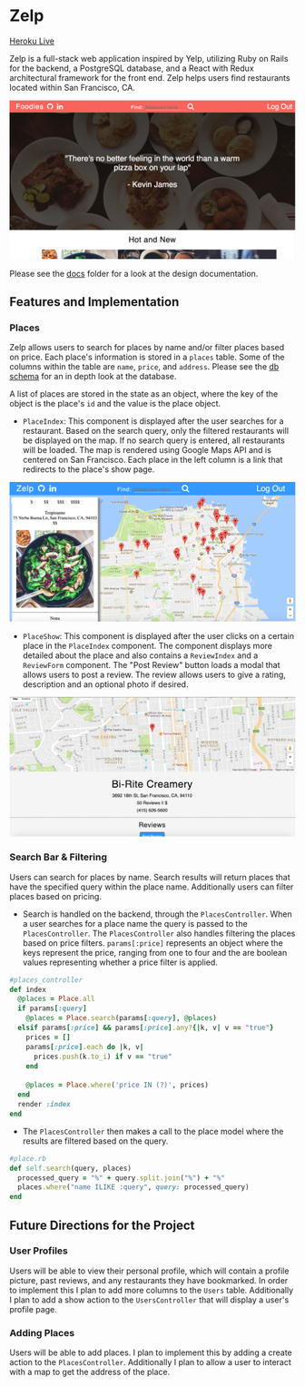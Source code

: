 # Zelp

[Heroku Live][heroku]

[heroku]: https://zelpapp.herokuapp.com/

Zelp is a full-stack web application inspired by Yelp, utilizing
Ruby on Rails for the backend, a PostgreSQL database, and a React with Redux
architectural framework for the front end. Zelp helps users find
restaurants located within San Francisco, CA.

![home page](readme_photos/home-page.png)

Please see the [docs][docs] folder for a look at the design documentation.

[docs]: https://github.com/ryanmora/YelpClone/tree/master/docs

## Features and Implementation

### Places

Zelp allows users to search for places by name and/or filter
places based on price. Each place's information is stored in
a `places` table. Some of the columns within the table are `name`,
`price`, and `address`. Please see the [db schema][schema] for an in
depth look at the database.

[schema]: /docs/schema.md

A list of places are stored in the state as an object, where the key
of the object is the place's `id` and the value is the place object.

* `PlaceIndex`: This component is displayed after the user searches
for a restaurant. Based on the search query, only the filtered restaurants will be displayed on the map. If no search query is entered, all restaurants will be loaded. The map is rendered using Google Maps API and is centered on San Francisco. Each place in the left column is a link that redirects to the place's show page.

![place index page](readme_photos/place-index-page.png)

* `PlaceShow`: This component is displayed after the user clicks on a certain place in the `PlaceIndex` component. The component displays more detailed about the place and also contains a `ReviewIndex` and a `ReviewForm` component. The "Post Review" button loads a modal that allows users to post a review. The review allows users to give a rating, description and an optional photo if desired.

![place show page](readme_photos/place-show.png)

### Search Bar & Filtering

Users can search for places by name. Search results will return places that have the specified query within the place name. Additionally users can filter places based on pricing.

* Search is handled on the backend, through the `PlacesController`.
When a user searches for a place name the query is passed to the  `PlacesController`. The `PlacesController` also handles filtering the places based on price filters. `params[:price]` represents an object where the keys represent the price, ranging from one to four and the are boolean values representing whether a price filter is applied.

```ruby
#places_controller
def index
  @places = Place.all
  if params[:query]
    @places = Place.search(params[:query], @places)
  elsif params[:price] && params[:price].any?{|k, v| v == "true"}
    prices = []
    params[:price].each do |k, v|
      prices.push(k.to_i) if v == "true"
    end

    @places = Place.where('price IN (?)', prices)
  end
  render :index
end
```

* The `PlacesController` then makes a call to the place model where the results are filtered based on the query.

```ruby
#place.rb
def self.search(query, places)
  processed_query = "%" + query.split.join("%") + "%"
  places.where("name ILIKE :query", query: processed_query)
end
```

## Future Directions for the Project

### User Profiles

Users will be able to view their personal profile, which will contain a
profile picture, past reviews, and any restaurants they have bookmarked.
In order to implement this I plan to add more columns to the `Users` table.
Additionally I plan to add a show action to the `UsersController` that will
display a user's profile page.

### Adding Places

Users will be able to add places. I plan to implement this by adding a create action to the `PlacesController`. Additionally I plan to allow a user to interact with a map to get the address of the place.
